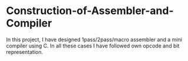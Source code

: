 # Construction-of-Assembler-and-Compiler
In this project, I have designed 1pass/2pass/macro assembler and a mini compiler using C. In all these cases I have followed own opcode and bit representation.
